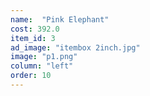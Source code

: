 ```yaml
---
name:  "Pink Elephant"
cost: 392.0
item_id: 3
ad_image: "itembox 2inch.jpg"
image: "p1.png"
column: "left"
order: 10
---
```

